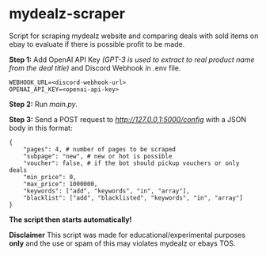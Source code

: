 # mydealz-scraper
 Script for scraping mydealz website and comparing deals with sold items on ebay to evaluate if there is possible profit to be made.

**Step 1:**
Add OpenAI API Key *(GPT-3 is used to extract to real product name from the deal title)* and Discord Webhook in .env file.
```
WEBHOOK_URL=<discord-webhook-url>
OPENAI_API_KEY=<openai-api-key>
```
**Step 2:**
Run *main.py*.

**Step 3:**
Send a POST request to *http://127.0.0.1:5000/config* with a JSON body in this format:
```
{
    "pages": 4, # number of pages to be scraped
    "subpage": "new", # new or hot is possible
    "voucher": false, # if the bot should pickup vouchers or only deals
    "min_price": 0,
    "max_price": 1000000,
    "keywords": ["add", "keywords", "in", "array"],
    "blacklist": ["add", "blacklisted", "keywords", "in", "array"]
}
```
**The script then starts automatically!**

**Disclaimer**
This script was made for educational/experimental purposes **only** and the use or spam of this may violates mydealz or ebays TOS.
